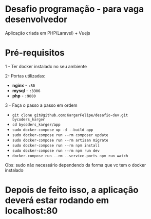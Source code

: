 # Desafio programação - para vaga desenvolvedor

Aplicação criada em PHP(Laravel) + Vuejs


# Pré-requisitos

1 - Ter docker instalado no seu ambiente

2- Portas utilizadas:

- **nginx** - `:80`
- **mysql** - `:3306`
- **php** - `:9000`


3 - Faça o passo a passo em ordem 

- `git clone git@github.com:KargerFelipe/desafio-dev.git bycoders_karger`
- `cd bycoders_karger/app`
- `sudo docker-compose up -d --build app`
- `sudo docker-compose run --rm composer update`
- `sudo docker-compose run --rm artisan migrate`
- `sudo docker-compose run --rm npm install`
- `sudo docker-compose run --rm npm run dev`
- `docker-compose run --rm --service-ports npm run watch`


Obs: sudo não necessário dependendo da forma que vc tem o docker instalado

# Depois de feito isso, a aplicação deverá estar rodando em localhost:80
